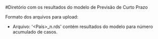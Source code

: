 #Diretório com os resultados do modelo de Previsão de Curto Prazo

Formato dos arquivos para upload:
- Arquivo: '<País>_n.rds' contém resultados do modelo para número acumulado de casos.
